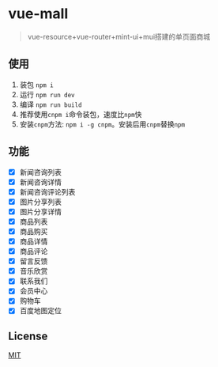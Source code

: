 # vue-mall

> vue-resource+vue-router+mint-ui+mui搭建的单页面商城

## 使用

1. 装包 `npm i`
2. 运行 `npm run dev`
3. 编译 `npm run build`
4. 推荐使用`cnpm i`命令装包，速度比`npm`快
5. 安装`cnpm`方法: `npm i -g cnpm`。安装后用`cnpm`替换`npm`

## 功能

- [x] 新闻咨询列表
- [x] 新闻咨询详情
- [x] 新闻咨询评论列表
- [x] 图片分享列表
- [x] 图片分享详情
- [x] 商品列表
- [x] 商品购买
- [x] 商品详情
- [x] 商品评论
- [x] 留言反馈
- [x] 音乐欣赏
- [x] 联系我们
- [x] 会员中心
- [x] 购物车
- [x] 百度地图定位

## License

[MIT](LICENSE)


